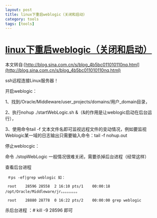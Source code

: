 ```yaml
---
layout: post
title: linux下重启weblogic（关闭和启动）
category: tools
tags: [tools]
---
```






# [linux下重启weblogic（关闭和启动）](https://www.cnblogs.com/yadongliang/p/8097433.html)

本文转自:[http://blog.sina.com.cn/s/blog_4b5bc011010110nq.html](http://blog.sina.com.cn/s/blog_4b5bc011010110nq.html)

ssh远程连接Linux服务器！

 开启weblogic：

 1、找到/Oracle/Middleware/user_projects/domains/用户_domain目录，

 2、执行nohup ./startWebLogic.sh &（&的作用是让weblogic启动在后台运行），

 3、使用命令tail -f 文本文件名即可监视远程文件的变动情况，例如要监视Weblogic某一域的日志输出只需要输入命令：tail -f nohup.out

 停止weblocgic：

 命令 ./stopWebLogic 一般情况很难关闭，需要杀掉后台进程（经常这样）

 查看后台进程
    
     ＃ps -ef|grep weblogic 如：
    
     root    28596 28558  2 16:10 pts/1    00:00:18 /opt/Oracle/Middleware/jr。。。。。。。。。
    
     root    28880 28778  0 16:22 pts/2    00:00:00 grep weblogic

 杀后台进程 ：# kill -9 28596 即可

